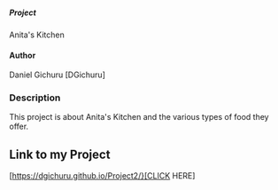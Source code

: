 ##### Project 
 Anita's Kitchen
 #### Author
  Daniel Gichuru [DGichuru]
  ### Description
   This project is about Anita's Kitchen and the various types of food they offer.
   ## Link to my Project
   [https://dgichuru.github.io/Project2/}[CLICK HERE]
   
   
